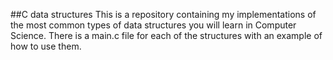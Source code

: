 ##C data structures
This is a repository containing my implementations of the most common types of data structures you will learn in Computer Science.
There is a main.c file for each of the structures with an example of how to use them.
